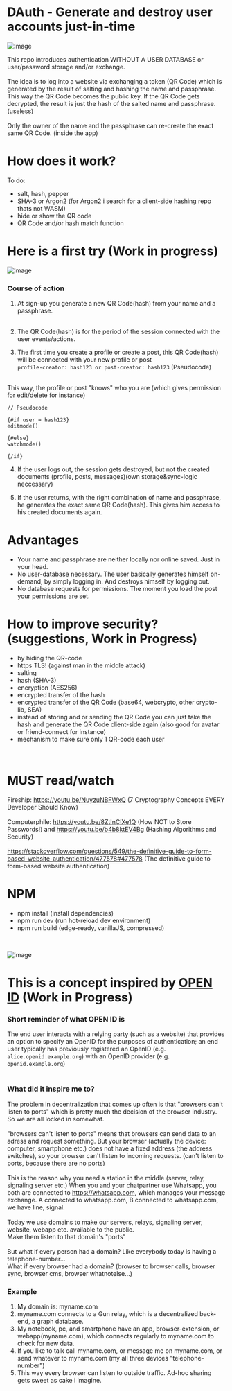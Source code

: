 # DAuth - Generate and destroy user accounts just-in-time

![image](https://user-images.githubusercontent.com/67427045/214201859-4318014e-9ed1-40a7-ac8a-a44269d0ec7f.png)<br>

This repo introduces authentication WITHOUT A USER DATABASE or user/password storage and/or exchange.<br><br>
The idea is to log into a website via exchanging a token (QR Code) which is generated by the result of salting and hashing the name and passphrase.
<br>
This way the QR Code becomes the public key. If the QR Code gets decrypted, the result is just the hash of the salted name and passphrase.(useless)<br>
<br>
Only the owner of the name and the passphrase can re-create the exact same QR Code. (inside the app)<br>

# How does it work?

To do:
- salt, hash, pepper
- SHA-3 or Argon2 (for Argon2 i search for a client-side hashing repo thats not WASM)
- hide or show the QR code
- QR Code and/or hash match function

# Here is a first try (Work in progress)
![image](https://user-images.githubusercontent.com/67427045/214812508-e0c8ee14-82cb-48df-a19e-9ce333af9543.png)
<br>

### Course of action
1. At sign-up you generate a new QR Code(hash) from your name and a passphrase.<br><br>

2. The QR Code(hash) is for the period of the session connected with the user events/actions.

3. The first time you create a profile or create a post, this QR Code(hash) will be connected with your new profile or post<br>
```profile-creator: hash123 or post-creator: hash123``` (Pseudocode)<br><br>

This way, the profile or post "knows" who you are (which gives permission for edit/delete for instance)

```
// Pseudocode

{#if user = hash123}
editmode()

{#else}
watchmode()

{/if}
```

4. If the user logs out, the session gets destroyed, but not the created documents (profile, posts, messages)(own storage&sync-logic neccessary)

6. If the user returns, with the right combination of name and passphrase, he generates the exact same QR Code(hash). This gives him access to his created documents again.

# Advantages

- Your name and passphrase are neither locally nor online saved. Just in your head.
- No user-database necessary. The user basically generates himself on-demand, by simply logging in. And destroys himself by logging out.
- No database requests for permissions. The moment you load the post your permissions are set.

# How to improve security? (suggestions, Work in Progress)

- by hiding the QR-code
- https TLS! (against man in the middle attack)
- salting
- hash (SHA-3)
- encryption (AES256)
- encrypted transfer of the hash
- encrypted transfer of the QR Code (base64, webcrypto, other crypto-lib, SEA)
- instead of storing and or sending the QR Code you can just take the hash and generate the QR Code client-side again (also good for avatar or friend-connect for instance)
- mechanism to make sure only 1 QR-code each user<br>
<br>

# MUST read/watch
Fireship: https://youtu.be/NuyzuNBFWxQ (7 Cryptography Concepts EVERY Developer Should Know)<br>
<br>
Computerphile: https://youtu.be/8ZtInClXe1Q (How NOT to Store Passwords!) and https://youtu.be/b4b8ktEV4Bg (Hashing Algorithms and Security)<br>
<br>
https://stackoverflow.com/questions/549/the-definitive-guide-to-form-based-website-authentication/477578#477578 (The definitive guide to form-based website authentication)

# NPM

- npm install (install dependencies)
- npm run dev (run hot-reload dev environment)
- npm run build (edge-ready, vanillaJS, compressed)
<br>

![image](https://user-images.githubusercontent.com/67427045/213913807-464d737b-0bfb-4ece-a0d4-64cceac29671.png)<br>

# This is a concept inspired by [OPEN ID](https://en.wikipedia.org/wiki/OpenID) (Work in Progress)

### Short reminder of what OPEN ID is
The end user interacts with a relying party (such as a website) that provides an option to specify an OpenID for the purposes of authentication; an end user typically has previously registered an OpenID (e.g. ```alice.openid.example.org```) with an OpenID provider (e.g. ```openid.example.org```)<br>
<br>

### What did it inspire me to?
The problem in decentralization that comes up often is that "browsers can't listen to ports" which is pretty much the decision of the browser industry. So we are all locked in somewhat.<br>
<br>
"browsers can't listen to ports" means that browsers can send data to an adress and request something. But your browser (actually the device: computer, smartphone etc.) does not have a fixed address (the address switches), so your browser can't listen to incoming requests. (can't listen to ports, because there are no ports)<br>
<br>
This is the reason why you need a station in the middle (server, relay, signaling server etc.) When you and your chatpartner use Whatsapp, you both are connected to https://whatsapp.com, which manages your message exchange. A connected to whatsapp.com, B connected to whatsapp.com, we have line, signal.<br>
<br>
Today we use domains to make our servers, relays, signaling server, website, webapp etc. available to the public.<br>
Make them listen to that domain's "ports"<br>
<br>
But what if every person had a domain? Like everybody today is having a telephone-number...<br>
What if every browser had a domain? (browser to browser calls, browser sync, browser cms, browser whatnotelse...)

### Example
1. My domain is: myname.com
2. myname.com connects to a Gun relay, which is a decentralized back-end, a graph database.
3. My notebook, pc, and smartphone have an app, browser-extension, or webapp(myname.com), which connects regularly to myname.com to check for new data.
4. If you like to talk call myname.com, or message me on myname.com, or send whatever to myname.com (my all three devices "telephone-number")
5. This way every browser can listen to outside traffic. Ad-hoc sharing gets sweet as cake i imagine.
